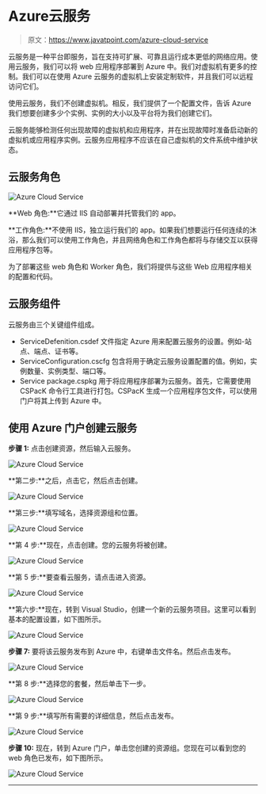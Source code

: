 # Azure云服务

> 原文：<https://www.javatpoint.com/azure-cloud-service>

云服务是一种平台即服务，旨在支持可扩展、可靠且运行成本更低的网络应用。使用云服务，我们可以将 web 应用程序部署到 Azure 中。我们对虚拟机有更多的控制。我们可以在使用 Azure 云服务的虚拟机上安装定制软件，并且我们可以远程访问它们。

使用云服务，我们不创建虚拟机。相反，我们提供了一个配置文件，告诉 Azure 我们想要创建多少个实例、实例的大小以及平台将为我们创建它们。

云服务能够检测任何出现故障的虚拟机和应用程序，并在出现故障时准备启动新的虚拟机或应用程序实例。云服务应用程序不应该在自己虚拟机的文件系统中维护状态。

## 云服务角色

![Azure Cloud Service](img/3e33ad345289fa95c1039c5a01d57555.png)

**Web 角色:**它通过 IIS 自动部署并托管我们的 app。

**工作角色:**不使用 IIS，独立运行我们的 app。如果我们想要运行任何连续的沐浴，那么我们可以使用工作角色，并且网络角色和工作角色都将与存储交互以获得应用程序包等。

为了部署这些 web 角色和 Worker 角色，我们将提供与这些 Web 应用程序相关的配置和代码。

## 云服务组件

云服务由三个关键组件组成。

*   ServiceDefenition.csdef 文件指定 Azure 用来配置云服务的设置。例如-站点、端点、证书等。
*   ServiceConfiguration.cscfg 包含将用于确定云服务设置配置的值。例如，实例数量、实例类型、端口等。
*   Service package.cspkg 用于将应用程序部署为云服务。首先，它需要使用 CSPacK 命令行工具进行打包。CSPacK 生成一个应用程序包文件，可以使用门户将其上传到 Azure 中。

## 使用 Azure 门户创建云服务

**步骤 1:** 点击创建资源，然后输入云服务。

![Azure Cloud Service](img/1f6ff0c2eed0d59aefda282b1871f570.png)

**第二步:**之后，点击它，然后点击创建。

![Azure Cloud Service](img/ebe884bd1bd1a1cfcb2c1a3f7395f124.png)

**第三步:**填写域名，选择资源组和位置。

![Azure Cloud Service](img/731609a1975aca432d30a1c5cf80ad17.png)

**第 4 步:**现在，点击创建。您的云服务将被创建。

![Azure Cloud Service](img/9bf4a281e8f4782f0bb79c5217806ed1.png)

**第 5 步:**要查看云服务，请点击进入资源。

![Azure Cloud Service](img/f46de413e4d69bfd075502efada21513.png)

**第六步:**现在，转到 Visual Studio，创建一个新的云服务项目。这里可以看到基本的配置设置，如下图所示。

![Azure Cloud Service](img/d5e961b52e436e1bcd72c9a0123a0d57.png)

**步骤 7:** 要将该云服务发布到 Azure 中，右键单击文件名。然后点击发布。

![Azure Cloud Service](img/f61a6d64eaf47d0b51580f7815ce8b4e.png)

**第 8 步:**选择您的套餐，然后单击下一步。

![Azure Cloud Service](img/90360ad569ff621af1d510443edb0480.png)

**第 9 步:**填写所有需要的详细信息，然后点击发布。

![Azure Cloud Service](img/7f8572001913f7b4e007f7195b3df4a4.png)

**步骤 10:** 现在，转到 Azure 门户，单击您创建的资源组。您现在可以看到您的 web 角色已发布，如下图所示。

![Azure Cloud Service](img/0b480634a7d1a9867618eadf1aba780d.png)

* * *